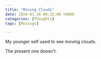 ```yaml
---
title: "Moving Clouds"
date: 2024-01-26 00:32:00 +0800
categories: [Thoughts]
tags: [Musings]

---
```


My younger self used to see moving clouds. <br>

The present one doesn't. <br>
